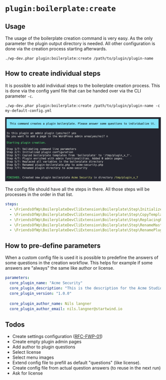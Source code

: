 # `plugin:boilerplate:create`

## Usage

The usage of the boilerplate creation command is very easy. As the only parameter the plugin output directory is needed. All other configuration is done via the creation process starting afterwards.

```shell
./wp-dev.phar plugin:boilerplate:create /path/to/plugin/plugin-name
```

## How to create individual steps

It is possible to add individual steps to the boilerplate creation process. This is done via the config yaml file that can be handed over via the CLI parameter `-c`.

````shell
./wp-dev.phar plugin:boilerplate:create /path/to/plugin/plugin-name -c my-default-config.yml
````

![CLI Output](images/boilerplate.png)


The config file should have all the steps in there. All those steps will be processes in the order in that list. 

```yaml
steps:
  - \FriendsOfWp\BoilerplateDevCliExtension\Boilerplate\Step\InitializeStep
  - \FriendsOfWp\BoilerplateDevCliExtension\Boilerplate\Step\CopyTemplatesStep
  - \FriendsOfWp\BoilerplateDevCliExtension\Boilerplate\Step\ReplacingPlaceholdersStep
  - \FriendsOfWp\BoilerplateDevCliExtension\Boilerplate\Step\RenameMasterFileStep
  - \FriendsOfWp\BoilerplateDevCliExtension\Boilerplate\Step\RenamePluginDirStep
```

## How to pre-define parameters
When a custom config file is used it is possible to predefine the answers of some questions in the creation workflow. This helps for example if some answers are "always" the same like author or license. 

```yaml
parameters:
  core_plugin_name: "Acme Security"
  core_plugin_description: "This is the description for the Acme Studios Security plugin."
  core_plugin_version: "1.0.0"

  core_plugin_author_name: Nils langner
  core_plugin_author_email: nils.langner@startwind.io
```

## Todos

- Create settings configuration ([RFC-FWP-01](https://github.com/friends-of-wp/rfc-fwp-01-settings))
- Create empty plugin admin pages
- Add author to plugin questions
- Select license
- Select menu images
- Extend config file to prefill as default "questions" (like license).
- Create config file from actual question answers (to reuse in the next run)
- Ask for license

